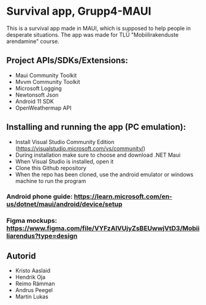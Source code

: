 # Survival app, Grupp4-MAUI
This is a survival app made in MAUI, which is supposed to help people in desperate situations. The app was made for TLÜ "Mobiilirakenduste arendamine" course.

## Project APIs/SDKs/Extensions:
* Maui Community Toolkit
* Mvvm Community Toolkit
* Microsoft Logging
* Newtonsoft Json
* Android 11 SDK
* OpenWeathermap API

## Installing and running the app (PC emulation):
   * Install Visual Studio Community Edition (https://visualstudio.microsoft.com/vs/community/)
   * During installation make sure to choose and download .NET Maui
   * When Visual Studio is installed, open it
   * Clone this Github repository
   * When the repo has been cloned, use the android emulator or windows machine to run the program

### Android phone guide: https://learn.microsoft.com/en-us/dotnet/maui/android/device/setup

### Figma mockups: https://www.figma.com/file/VYFzAlVUjyZsBEUwwjVtD3/Mobiiliarendus?type=design

## Autorid
- Kristo Aaslaid
- Hendrik Oja
- Reimo Rämman
- Andrus Peegel
- Martin Lukas